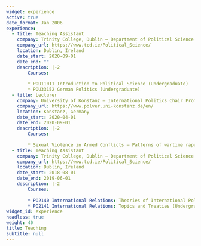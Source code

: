 ```yaml
---
widget: experience
active: true
date_format: Jan 2006
experience:
  - title: Teaching Assistant
    company: Trinity College, Dublin – Department of Political Science
    company_url: https://www.tcd.ie/Political_Science/
    location: Dublin, Ireland
    date_start: 2020-09-01
    date_end: ""
    description: |-2
        Courses:
        
        * POU11011 Introduction to Political Science (Undergraduate)
        * POU33152 German Politics (Undergraduate)
  - title: Lecturer
    company: University of Konstanz – International Politics Chair Prof. Gerald Schneider
    company_url: https://www.polver.uni-konstanz.de/en/
    location: Konstanz, Germany
    date_start: 2020-04-01
    date_end: 2020-09-01
    description: |-2
        Courses:
        
        * Sexual Violence in Armed Conflicts – Patterns of wartime rape in civil wars (Undergraduate)
  - title: Teaching Assistant
    company: Trinity College, Dublin – Department of Political Science
    company_url: https://www.tcd.ie/Political_Science/
    location: Dublin, Ireland
    date_start: 2018-08-01
    date_end: 2019-06-01
    description: |-2
        Courses:
        
        * PO2140 International Relations: Theories of International Politics (Undergraduate)
        * PO2141 International Relations: Topics and Treaties (Undergraduate)
widget_id: experience
headless: true
weight: 40
title: Teaching
subtitle: null
---
```

